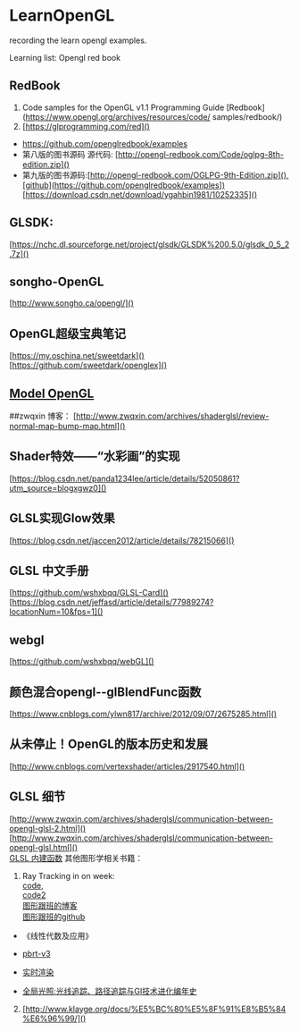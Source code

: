 # LearnOpenGL

recording the learn opengl examples.

Learning list:
Opengl red book 

## RedBook


1. Code samples for the OpenGL v1.1 Programming Guide [Redbook](https://www.opengl.org/archives/resources/code/  samples/redbook/)
2. [https://glprogramming.com/red]()
	 
- https://github.com/openglredbook/examples
- 第八版的图书源码 源代码: [http://opengl-redbook.com/Code/oglpg-8th-edition.zip]()
- 第九版的图书源码:[http://opengl-redbook.com/OGLPG-9th-Edition.zip](),[github](https://github.com/openglredbook/examples])  [https://download.csdn.net/download/ygahbin1981/10252335]()



## GLSDK: 
[https://nchc.dl.sourceforge.net/project/glsdk/GLSDK%200.5.0/glsdk_0_5_2.7z]()


##  songho-OpenGL 
[http://www.songho.ca/opengl/]()


## OpenGL超级宝典笔记
[https://my.oschina.net/sweetdark]()
[https://github.com/sweetdark/openglex]()

## [Model OpenGL](https://alfonse.bitbucket.io/oldtut/)

##zwqxin 博客：
[http://www.zwqxin.com/archives/shaderglsl/review-normal-map-bump-map.html]()


## Shader特效——“水彩画”的实现
[https://blog.csdn.net/panda1234lee/article/details/52050861?utm_source=blogxgwz0]()

## GLSL实现Glow效果
[https://blog.csdn.net/jaccen2012/article/details/78215066]()

## GLSL 中文手册
[https://github.com/wshxbqq/GLSL-Card]()
[https://blog.csdn.net/jeffasd/article/details/77989274?locationNum=10&fps=1]()

## webgl 
[https://github.com/wshxbqq/webGL]()

## 颜色混合opengl--glBlendFunc函数
[https://www.cnblogs.com/ylwn817/archive/2012/09/07/2675285.html]()

## 从未停止！OpenGL的版本历史和发展
[http://www.cnblogs.com/vertexshader/articles/2917540.html]()



## GLSL 细节
[http://www.zwqxin.com/archives/shaderglsl/communication-between-opengl-glsl-2.html]()  
[http://www.zwqxin.com/archives/shaderglsl/communication-between-opengl-glsl.html]()  
[GLSL 内建函数](https://www.cnblogs.com/kex1n/p/3941765.html)
其他图形学相关书籍：

1.  Ray Tracking in on week:  
   [code](https://github.com/petershirley/raytracinginoneweekend),  
   [code2](https://github.com/petershirley/raytracinginoneweekend/releases/tag/v1.54.0)   
   [图形跟班的博客](https://blog.csdn.net/libing_zeng/article/list/20)   
   [图形跟班的github](https://github.com/libingzeng/AnIntroductionToRayTracing)  
- 《线性代数及应用》  
- [pbrt-v3](https://github.com/mmp/pbrt-v3/tree/book)
- [实时渲染](http://www.realtimerendering.com/#books-small-table)

- [全局光照:光线追踪、路径追踪与GI技术进化编年史
](https://www.cnblogs.com/machong8183/p/7543724.html)

2. [http://www.klayge.org/docs/%E5%BC%80%E5%8F%91%E8%B5%84%E6%96%99/]()